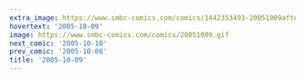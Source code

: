 ```yaml
---
extra_image: https://www.smbc-comics.com/comics/1442353493-20051009after.png
hovertext: '2005-10-09'
image: https://www.smbc-comics.com/comics/20051009.gif
next_comic: '2005-10-10'
prev_comic: '2005-10-08'
title: '2005-10-09'
---
```


